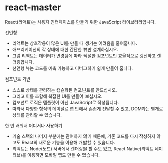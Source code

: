 # react-master

React(리액트)는 사용자 인터페이스를 만들기 위한 JavaScript 라이브러리입니다.

선언형

- 리액트는 상호작용이 많은 UI를 만들 때 생기는 어려움을 줄여줍니다.
- 애프리케이션의 각 상태에 대한 간단한 뷰만 설계하십시오.
- 그럼 리액트는 데이터가 변경됨에 따라 적절한 컴포넌트만 효율적으로 갱신하고 렌더링합니다.
- 선언형 뷰는 코드를 예측 가능하고 디버그하기 쉽게 만들어 줍니다.

컴포넌트 기반

- 스스로 상태를 관리하는 캡슐화된 컴포넌트를 만드십시오.
- 그리고 이를 조합해 복잡한 UI를 만들어 보십시오.
- 컴포넌트 로직은 템플릿이 아닌 JavaScript로 작성됩니다.
- 따라서 다양한 형식의 데이털르 앱 안에서 손쉽게 전달할 수 있고, DOM과는 별개로 상태를 관리할 수 있습니다.

한 번 배워서 어디서나 사용하기

- 기술 스택의 나머지 부분에는 관여하지 않기 때문에, 기존 코드를 다시 작성하지 않고도 React의 새로운 기능을 이용해 개발할 수 있습니다.
- 리액트는 Node(노드) 서버에서 렌더링을 할 수도 있고, React Native(리액트 네이티브)를 이용하면 모바일 앱도 만들 수 있습니다.
